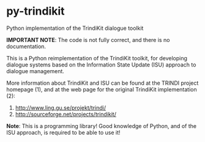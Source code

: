 # py-trindikit
Python implementation of the TrindiKit dialogue toolkit

**IMPORTANT NOTE**: The code is not fully correct, and there is no documentation. 

This is a Python reimplementation of the TrindiKit toolkit, for developing dialogue systems based on the Information State Update (ISU) approach to dialogue management.

More information about TrindiKit and ISU can be found at the TRINDI project homepage (1), and at the web page for the original TrindiKit implementation (2):

1. <http://www.ling.gu.se/projekt/trindi/>
2. <http://sourceforge.net/projects/trindikit/>

**Note**: This is a programming library! Good knowledge of Python, and of the ISU approach, is required to be able to use it!
